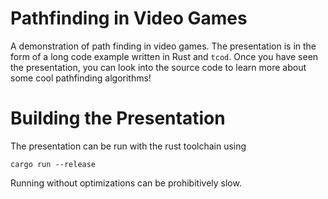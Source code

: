 # Pathfinding in Video Games

A demonstration of path finding in video games.  The presentation is in the form of a long code example written in Rust and `tcod`.   Once you have seen the presentation, you can look into the source code to learn more about some cool pathfinding algorithms!

# Building the Presentation

The presentation can be run with the rust toolchain using

```
cargo run --release
```

Running without optimizations can be prohibitively slow.
